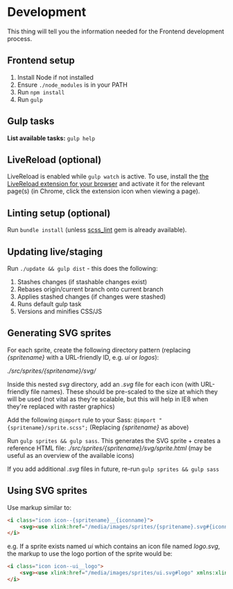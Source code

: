 # Development
This thing will tell you the information needed for the Frontend development process.

## Frontend setup

1. Install Node if not installed
2. Ensure `./node_modules` is in your PATH
3. Run `npm install`
4. Run `gulp`

## Gulp tasks

**List available tasks:** `gulp help`

## LiveReload (optional)

LiveReload is enabled while `gulp watch` is active. To use, install the [the LiveReload extension for your browser](http://livereload.com/extensions/) and activate it for the relevant page(s) (in Chrome, click the extension icon when viewing a page).

## Linting setup (optional)

Run `bundle install` (unless [scss_lint](https://github.com/brigade/scss-lint) gem is already available).

## Updating live/staging

Run `./update && gulp dist` - this does the following:
1. Stashes changes (if stashable changes exist)
2. Rebases origin/current branch onto current branch
3. Applies stashed changes (if changes were stashed)
4. Runs default gulp task
5. Versions and minifies CSS/JS

## Generating SVG sprites
For each sprite, create the following directory pattern (replacing _{spritename}_ with a URL-friendly ID, e.g. _ui_ or _logos_):

_./src/sprites/{spritename}/svg/_

Inside this nested _svg_ directory, add an _.svg_ file for each icon (with URL-friendly file names). These should be pre-scaled to the size at which they will be used (not vital as they're scalable, but this will help in IE8 when they're replaced with raster graphics)

Add the following `@import` rule to your Sass: `@import "{spritename}/sprite.scss";` (Replacing _{spritename}_ as above)

Run `gulp sprites && gulp sass`. This generates the SVG sprite + creates a reference HTML file: _./src/sprites/{spritename}/svg/sprite.html_ (may be useful as an overview of the available icons)

If you add additional _.svg_ files in future, re-run `gulp sprites && gulp sass`

## Using SVG sprites
Use markup similar to:

```html
<i class="icon icon--{spritename}__{iconname}">
	<svg><use xlink:href="/media/images/sprites/{spritename}.svg#{iconname}" xmlns:xlink="http://www.w3.org/1999/xlink"></use></svg>
</i>
```

e.g. If a sprite exists named _ui_ which contains an icon file named  _logo.svg_, the markup to use the logo portion of the sprite would be:

```html
<i class="icon icon--ui__logo">
	<svg><use xlink:href="/media/images/sprites/ui.svg#logo" xmlns:xlink="http://www.w3.org/1999/xlink"></use></svg>
</i>
```
